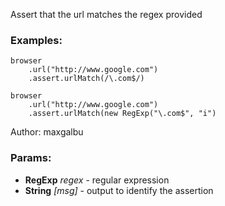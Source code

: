 

<!-- Start coffee/assertions/urlMatch.coffee -->

Assert that the url matches the regex provided
### Examples:

    browser
        .url("http://www.google.com")
        .assert.urlMatch(/\.com$/)

    browser
        .url("http://www.google.com")
        .assert.urlMatch(new RegExp("\.com$", "i")

Author: maxgalbu

### Params:

* **RegExp** *regex* - regular expression
* **String** *[msg]* - output to identify the assertion

<!-- End coffee/assertions/urlMatch.coffee -->

